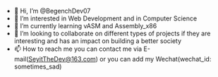 - 👋 Hi, I’m @BegenchDev07
- 👀 I’m interested in Web Development and in Computer Science
- 🌱 I’m currently learning vASM and Assembly_x86
- 💞️ I’m looking to collaborate on different types of projects if they are interesting and has an impact on building a better society
- 📫 How to reach me you can contact me via E-mail(SeyitTheDev@163.com) or you can add my Wechat(wechat_id: sometimes_sad)

<!---
BegenchDev07/BegenchDev07 is a ✨ special ✨ repository because its `README.md` (this file) appears on your GitHub profile.
You can click the Preview link to take a look at your changes.
--->

